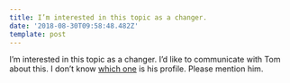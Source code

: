 ```yaml
---
title: I’m interested in this topic as a changer.
date: '2018-08-30T09:58:48.482Z'
template: post
---
```

I’m interested in this topic as a changer. I’d like to communicate with Tom about this. I don’t know [which one](https://medium.com/search/users?q=Tom%20Coleman) is his profile. Please mention him.
